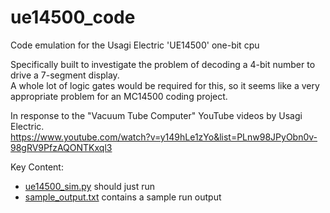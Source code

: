 # ue14500_code
Code emulation for the Usagi Electric 'UE14500' one-bit cpu

Specifically built to investigate the problem of decoding a 4-bit number to drive a 7-segment display.  
A whole lot of logic gates would be required for this, so it seems like a very appropriate problem for an MC14500 coding project.

In response to the "Vacuum Tube Computer" YouTube videos by Usagi Electric.  
https://www.youtube.com/watch?v=y149hLe1zYo&list=PLnw98JPyObn0v-98gRV9PfzAQONTKxql3

Key Content: 
  * [ue14500_sim.py](https://github.com/pp-mo/ue14500_code/blob/main/ue14500_sim.py)  should just run
  * [sample_output.txt](https://github.com/pp-mo/ue14500_code/blob/main/sample_output.txt)  contains a sample run output
